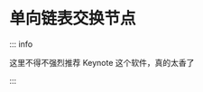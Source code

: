 # 单向链表交换节点

::: info

这里不得不强烈推荐 Keynote 这个软件，真的太香了

:::

<ZoomImg src="https://cdn.jsdelivr.net/gh/zhixiangyao/CDN/images/leetcode/ListNode/ListNode.001.png" class="w-fill"  />
<ZoomImg src="https://cdn.jsdelivr.net/gh/zhixiangyao/CDN/images/leetcode/ListNode/ListNode.002.png" class="w-fill"  />
<ZoomImg src="https://cdn.jsdelivr.net/gh/zhixiangyao/CDN/images/leetcode/ListNode/ListNode.003.png" class="w-fill"  />
<ZoomImg src="https://cdn.jsdelivr.net/gh/zhixiangyao/CDN/images/leetcode/ListNode/ListNode.004.png" class="w-fill"  />
<ZoomImg src="https://cdn.jsdelivr.net/gh/zhixiangyao/CDN/images/leetcode/ListNode/ListNode.005.png" class="w-fill"  />
